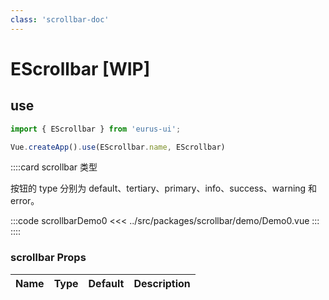 ```yaml
---
class: 'scrollbar-doc'
---
```

# EScrollbar [WIP]

## use

```javascript
import { EScrollbar } from 'eurus-ui';

Vue.createApp().use(EScrollbar.name, EScrollbar)
```
::::card  scrollbar 类型

按钮的 type 分别为 default、tertiary、primary、info、success、warning 和 error。

:::code scrollbarDemo0
<<< ../src/packages/scrollbar/demo/Demo0.vue
:::
::::
### scrollbar Props

| Name | Type | Default | Description |
| --- | --- | --- | --- |


